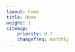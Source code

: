 ```yaml
---
layout: home 
title: Home
weight: 1
sitemap:
    priority: 0.7
    changefreq: monthly
---
```


<!--.foo -->

